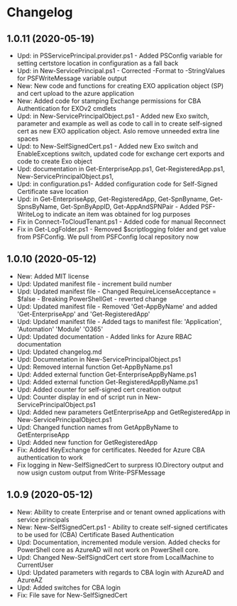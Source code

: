 ﻿# Changelog
## 1.0.11 (2020-05-19)
 - Upd: in PSServicePrincipal.provider.ps1 - Added PSConfig variable for setting certstore location in configuration as a fall back
 - Upd: in New-ServicePrincipal.ps1 - Corrected -Format to -StringValues for PSFWriteMessage variable output
 - New: New code and functions for creating EXO application object (SP) and cert upload to the azure application
 - New: Added code for stamping Exchange permissions for CBA Authentication for EXOv2 cmdlets
 - Upd: in New-ServicePrincipalObject.ps1 - Added new Exo switch, parameter and example as well as code to call in to create self-signed cert as new EXO application object. Aslo remove unneeded extra line spaces
 - Upd: to New-SelfSignedCert.ps1 - Added new Exo switch and EnableExceptions switch, updated code for exchange cert exports and code to create Exo object
 - Upd: documentation in Get-EnterpriseApp.ps1, Get-RegisteredApp.ps1, New-ServicePrincipalObject.ps1,
 - Upd: in configuration.ps1- Added configuration code for Self-Signed Certificate save location
 - Upd: in Get-EnterpriseApp, Get-RegisteredApp, Get-SpnByname, Get-SpnsByName, Get-SpnByAppID, Get-AppAndSPNPair - Added PSF-WriteLog to indicate an item was obtained for log purposes
 - Fix in Connect-ToCloudTenant.ps1 - Added code for manual Reconnect
 - Fix in Get-LogFolder.ps1 - Removed $scriptlogging folder and get value from PSFConfig. We pull from PSFConfig local repository now

## 1.0.10 (2020-05-12)
 - New: Added MIT license
 - Upd: Updated manifest file - increment build number
 - Upd: Updated manifest file - Changed RequireLicenseAcceptance = $false - Breaking PowerShellGet - reverted change
 - Upd: Updated manifest file - Removed 'Get-AppByName' and added 'Get-EnterpriseApp' and 'Get-RegisteredApp'
 - Upd: Updated manifest file - Added tags to manifest file: 'Application', 'Automation' 'Module' 'O365'
 - Upd: Updated documentation - Added links for Azure RBAC documentation
 - Upd: Updated changelog.md
 - Upd: Documnetation in New-ServicePrincipalObject.ps1
 - Upd: Removed internal function Get-AppByName.ps1
 - Upd: Added external function Get-EnterpriseAppByName.ps1
 - Upd: Added external function  Get-RegisteredAppByName.ps1
 - Upd: Added counter for self-signed cert creation output
 - Upd: Counter display in end of script run in New-ServicePrincipalObject.ps1
 - Upd: Added new parameters GetEnterpriseApp and GetRegisteredApp in New-ServicePrincipalObject.ps1
 - Upd: Changed function names from GetAppByName to GetEnterpriseApp
 - Upd: Added new function for GetRegisteredApp
 - Fix: Added KeyExchange for certificates. Needed for Azure CBA authentication to work
 - Fix logging in New-SelfSignedCert to surpress IO.Directory output and now usign custom output from Write-PSFMessage

## 1.0.9 (2020-05-12)
 - New: Ability to create Enterprise and or tenant owned applications with service principals
 - New: New-SelfSignedCert.ps1 - Ability to create self-signed certificates to be used for (CBA) Certificate Based Authentication
 - Upd: Documentation, incremented module version. Added checks for PowerShell core as AzureAD will not work on PowerShell core.
 - Upd: Changed New-SelfSigndCert cert store from LocalMachine to CurrentUser
 - Upd: Updated parameters with regards to CBA login with AzureAD and AzureAZ
 - Upd: Added switches for CBA login
 - Fix: File save for New-SelfSignedCert